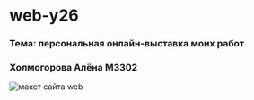# web-y26
### Тема: персональная онлайн-выставка моих работ
### Холмогорова Алёна M3302
![макет сайта web](https://github.com/user-attachments/assets/1462e4de-ce74-4e73-aa6f-541c8992dd7f)
